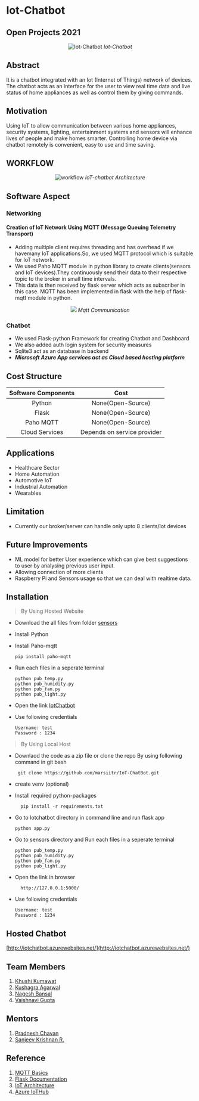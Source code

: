 # Iot-Chatbot
## Open Projects 2021


<p align="center">
 <img src="https://user-images.githubusercontent.com/76246968/127762969-0b0b08ea-84e5-41cd-a843-ae954c220526.png" alt="Iot-Chatbot">
 <i>Iot-Chatbot</i>
</p>


<p align="justify">
<h2>Abstract</h2>
<p>It is a chatbot integrated with an Iot (Internet of Things) network of devices. The chatbot acts as an interface for the user to view real time data and live status of home appliances as well as control them by giving commands.</p>
</p>
 
<p align="justify">
<h2>Motivation</h2>
<p>Using IoT to allow communication between various home appliances, security systems, lighting, entertainment systems and sensors will enhance lives of people and make homes smarter. Controlling home device via chatbot remotely is convenient, easy to use and time saving.</p>
</p>

<p align="justify">
<h2>WORKFLOW</h2>
</p>

<p align="center">
 <img src="https://user-images.githubusercontent.com/76246968/127763126-a25261c6-256c-4462-b347-6034bd148757.png" alt="workflow">
 <i>IoT-chatbot Architecture</i>
</p>

<p align="justify">
<h2>Software Aspect</h2>

### Networking
  #### Creation of IoT Network Using MQTT (Message Queuing Telemetry Transport)

   - Adding multiple client requires threading and has overhead if we havemany IoT applications.So, we used MQTT protocol which is suitable for IoT network. 
   - We used Paho MQTT module in python library to create clients(sensors and IoT devices).They continuously send their data to their respective topic to the broker in small          time intervals. 
   - This data is then received by flask server which acts as subscriber in this case. MQTT has been implemented in flask with the help of flask-mqtt module in python.
  <p align="center">
  <img src="https://user-images.githubusercontent.com/76246968/127762697-35ea25c1-0845-4827-a4b0-a41863896f34.png">
  <i>Mqtt Communication</i>
  </p>
 

### Chatbot
- We used Flask-python Framework for creating Chatbot and Dashboard
- We also added auth login system for security measures
- Sqlite3 act as an database in backend
- ***Microsoft Azure App services act as Cloud based hosting platform*** 


 

<p align="justify">
  <h2>Cost Structure</h2>
</p>


| Software Components | Cost |
|:---------------------:|:----:|
| Python | None(Open-Source) |
| Flask | None(Open-Source) |
| Paho MQTT | None(Open-Source) |
| Cloud Services | Depends on service provider |


## Applications
- Healthcare Sector
- Home Automation
- Automotive IoT
- Industrial Automation
- Wearables


## Limitation
 - Currently our broker/server can handle only upto 8 clients/Iot devices 
 

## Future Improvements
 - ML model for better User experience which can give best suggestions to user by analysing previous user input.
 - Allowing connection of more clients
 - Raspberry Pi and Sensors usage so that we can deal with realtime data.
 

## Installation
 >By Using Hosted Website 
   - Download the all files from folder [sensors](https://github.com/Nageshbansal/IotChatbot/tree/main/sensors) 
   -  Install Python 
   -  Install Paho-mqtt
      ``` 
      pip install paho-mqtt
      ```
   - Run each files in a seperate terminal 
   
     ```
     python pub_temp.py
     python pub_humidity.py
     python pub_fan.py
     python pub_light.py
     ```
     
   - Open the link [IotChatbot](https://iotchatbot.azurewebsites.net/)
   - Use following credentials
       ```
       Username: test
       Password : 1234 
        ```
>By Using Local Host
   - Downlaod the code as a zip file 
     or clone the repo By using following command in git bash
     ```
      git clone https://github.com/marsiitr/IoT-ChatBot.git
      ```
   - create venv (optional)
   - Install required python-packages 
      ```
        pip install -r requirements.txt
      ```
   - Go to Iotchatbot directory in command line and run flask app
      ```
      python app.py
     ```
   - Go to sensors directory and  Run each files in a seperate terminal 
     ```
     python pub_temp.py
     python pub_humidity.py
     python pub_fan.py
     python pub_light.py
     ```
     
   - Open the link in browser 
      ```
        http://127.0.0.1:5000/
       ```
   - Use following credentials
       ```
       Username: test
       Password : 1234  
       
     ```

## Hosted Chatbot
 [http://iotchatbot.azurewebsites.net/](http://iotchatbot.azurewebsites.net/)
  
  
## Team Members
 1. [Khushi Kumawat](https://github.com/khushi861)
 2. [Kushagra Agarwal](https://github.com/Kushagra-Agarwal44)
 3. [Nagesh Bansal](https://github.com/Nageshbansal)
 4. [Vaishnavi Gupta](https://github.com/vaishnavi-gupta18)

 
## Mentors
 1. [Pradnesh Chavan](https://github.com/theobscuredev)
 2. [Sanjeev Krishnan R.](https://github.com/SanjeevKrishnan)


## Reference</h2>
 1. [MQTT Basics](https://medium.com/python-point/mqtt-basics-with-python-examples-7c758e605d4)
 2. [Flask Documentation](https://flask.palletsprojects.com/en/2.0.x/)
 3. [IoT Architecture](https://www.avsystem.com/blog/what-is-iot-architecture/)
 4. [Azure IoTHub](https://docs.microsoft.com/en-in/azure/iot-hub/)

  
